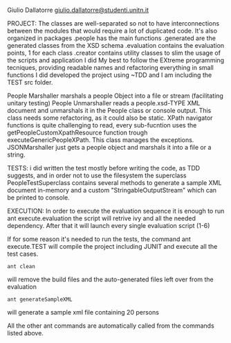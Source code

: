 Giulio Dallatorre
giulio.dallatorre@studenti.unitn.it

PROJECT:
The classes are well-separated so not to have interconnections between the modules that would require a lot of duplicated code. It's also organized in packages
.people has the main functions
.generated are the generated classes from the XSD schema
.evaluation contains the evaluation points, 1 for each class
.creator contains utility classes to slim the usage of the scripts and application
I did My best to follow the EXtreme programming tecniques, providing readable names and refactoring everything in small functions
I did developed the project using ~TDD and I am including the TEST src folder.

People Marshaller marshals a people Object into a file or stream (facilitating unitary testing)
People Unmarshaller reads a people.xsd-TYPE XML document and unmarshals it in the People class or console output. This class needs some refactoring, as it could also be static.
XPath navigator functions is quite challenging to read, every sub-fucntion uses the getPeopleCustomXpathResource function trough executeGenericPeopleXPath. This class manages the exceptions.
JSONMarshaller just gets a people object and marshals it into a file or a string.

TESTS: i did written the test mostly before writing the code, as TDD suggests, and in order not to use the filesystem the superclass PeopleTestSuperclass contains several methods to generate a sample XML document in-memory and a custom "StringableOutputStream" which can be printed to console.

EXECUTION:
In order to execute the evaluation sequence it is enough to run 
	ant execute.evaluation
the script will retrive ivy and all the needed dependency. After that it will launch every single evaluation script (1-6)

If for some reason it's needed to run the tests, the command
	ant execute.TEST 
will compile the project including JUNIT and execute all the test cases.

	ant clean
will remove the build files and the auto-generated files left over from the evaluation

	ant generateSampleXML
will generate a sample xml file containing 20 persons

All the other ant commands are automatically called from the commands listed above.
